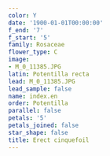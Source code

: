 ```yaml
---
color: Y
date: '1900-01-01T00:00:00'
f_end: '7'
f_start: '5'
family: Rosaceae
flower_type: C
image:
- M_0_11385.JPG
latin: Potentilla recta
lead: M_0_11385.JPG
lead_sample: false
name: index.en
order: Potentilla
parallel: false
petals: '5'
petals_joined: false
star_shape: false
title: Erect cinquefoil
---
```

